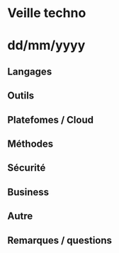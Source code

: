 # Veille techno
# dd/mm/yyyy



## Langages



## Outils



## Platefomes / Cloud



## Méthodes



## Sécurité



## Business



## Autre



## Remarques / questions